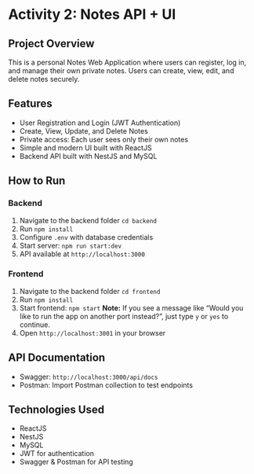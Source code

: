 # Activity 2: Notes API + UI

## Project Overview
This is a personal Notes Web Application where users can register, log in, and manage their own private notes. Users can create, view, edit, and delete notes securely.

## Features
- User Registration and Login (JWT Authentication)
- Create, View, Update, and Delete Notes
- Private access: Each user sees only their own notes
- Simple and modern UI built with ReactJS
- Backend API built with NestJS and MySQL

## How to Run

### Backend
1. Navigate to the backend folder `cd backend`
2. Run `npm install`
3. Configure `.env` with database credentials
4. Start server: `npm run start:dev`
5. API available at `http://localhost:3000`

### Frontend
1. Navigate to the backend folder `cd frontend`
2. Run `npm install`
3. Start frontend: `npm start`
**Note:** If you see a message like “Would you like to run the app on another port instead?”, just type `y` or `yes` to continue.
4. Open `http://localhost:3001` in your browser

## API Documentation
- Swagger: `http://localhost:3000/api/docs`
- Postman: Import Postman collection to test endpoints

## Technologies Used
- ReactJS
- NestJS
- MySQL
- JWT for authentication
- Swagger & Postman for API testing

